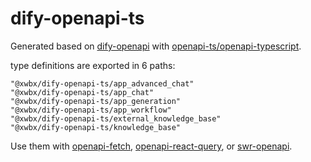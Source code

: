# dify-openapi-ts

Generated based on [dify-openapi](https://github.com/StrayDragon/dify-openapi) with [openapi-ts/openapi-typescript](https://github.com/openapi-ts/openapi-typescript).

type definitions are exported in 6 paths:

```
"@xwbx/dify-openapi-ts/app_advanced_chat"
"@xwbx/dify-openapi-ts/app_chat"
"@xwbx/dify-openapi-ts/app_generation"
"@xwbx/dify-openapi-ts/app_workflow"
"@xwbx/dify-openapi-ts/external_knowledge_base"
"@xwbx/dify-openapi-ts/knowledge_base"
```

Use them with [openapi-fetch](https://openapi-ts.dev/openapi-fetch/), [openapi-react-query](https://openapi-ts.dev/openapi-react-query/), or [swr-openapi](https://openapi-ts.dev/swr-openapi/).
